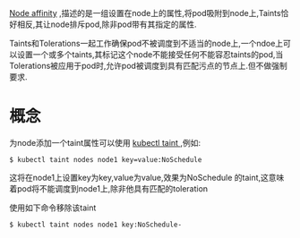 [Node affinity](https://kubernetes.io/docs/concepts/configuration/assign-pod-node/#node-affinity-beta-feature) ,描述的是一组设置在node上的属性,将pod吸附到node上,Taints恰好相反,其让node排斥pod,除非pod带有其指定的属性.

Taints和Tolerations一起工作确保pod不被调度到不适当的node上,一个ndoe上可以设置一个或多个taints,其标记这个node不能接受任何不能容忍taints的pod,当Tolerations被应用于pod时,允许pod被调度到具有匹配污点的节点上.但不做强制要求.

# 概念

为node添加一个taint属性可以使用 [kubectl taint ](https://kubernetes.io/docs/reference/generated/kubectl/kubectl-commands#taint),例如:

```
$ kubectl taint nodes node1 key=value:NoSchedule
```

这将在node1上设置key为key,value为value,效果为NoSchedule 的taint,这意味着pod将不能调度到node1上,除非他具有匹配的toleration

使用如下命令移除该taint

```
$ kubectl taint nodes node1 key:NoSchedule-
```



